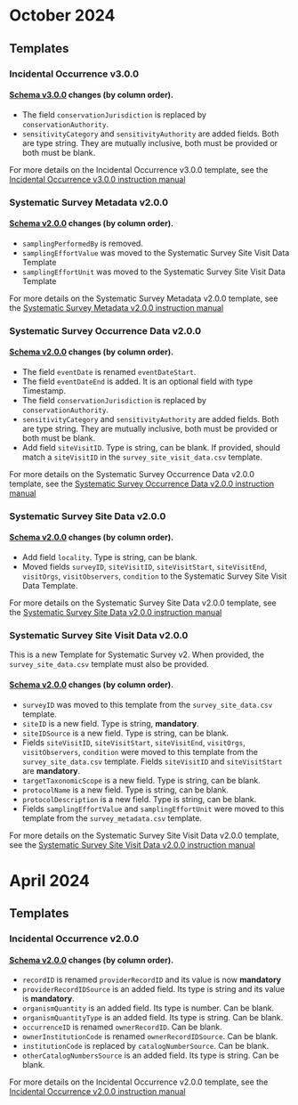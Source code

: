 # October 2024
## Templates
### Incidental Occurrence v3.0.0
#### [Schema v3.0.0](https://github.com/gaiaresources/abis-mapping/blob/main/abis_mapping/templates/incidental_occurrence_data_v3/schema.json) changes (by column order).
* The field `conservationJurisdiction` is replaced by `conservationAuthority`.
* `sensitivityCategory` and `sensitivityAuthority` are added fields. Both are type string.
They are mutually inclusive, both must be provided or both must be blank.

For more details on the Incidental Occurrence v3.0.0 template,
see the [Incidental Occurrence v3.0.0 instruction manual](https://gaiaresources.github.io/abis-mapping/dev/incidental_occurrence_data-v3.0.0.csv/)

### Systematic Survey Metadata v2.0.0
#### [Schema v2.0.0](https://github.com/gaiaresources/abis-mapping/blob/main/abis_mapping/templates/survey_metadata_v2/schema.json) changes (by column order).
* `samplingPerformedBy` is removed.
* `samplingEffortValue` was moved to the Systematic Survey Site Visit Data Template
* `samplingEffortUnit` was moved to the Systematic Survey Site Visit Data Template

For more details on the Systematic Survey Metadata v2.0.0 template,
see the [Systematic Survey Metadata v2.0.0 instruction manual](https://gaiaresources.github.io/abis-mapping/dev/survey_metadata-v2.0.0.csv/)

### Systematic Survey Occurrence Data v2.0.0
#### [Schema v2.0.0](https://github.com/gaiaresources/abis-mapping/blob/main/abis_mapping/templates/survey_occurrence_data_v2/schema.json) changes (by column order).
* The field `eventDate` is renamed `eventDateStart`.
* The field `eventDateEnd` is added. It is an optional field with type Timestamp.
* The field `conservationJurisdiction` is replaced by `conservationAuthority`.
* `sensitivityCategory` and `sensitivityAuthority` are added fields. Both are type string.
They are mutually inclusive, both must be provided or both must be blank.
* Add field `siteVisitID`. Type is string, can be blank. 
If provided, should match a `siteVisitID` in the `survey_site_visit_data.csv` template.

For more details on the Systematic Survey Occurrence Data v2.0.0 template,
see the [Systematic Survey Occurrence Data v2.0.0 instruction manual](https://gaiaresources.github.io/abis-mapping/dev/survey_occurrence_data-v2.0.0.csv/)

### Systematic Survey Site Data v2.0.0
#### [Schema v2.0.0](https://github.com/gaiaresources/abis-mapping/blob/main/abis_mapping/templates/survey_site_data_v2/schema.json) changes (by column order).
* Add field `locality`. Type is string, can be blank.
* Moved fields `surveyID`, `siteVisitID`, `siteVisitStart`, `siteVisitEnd`, `visitOrgs`, `visitObservers`, `condition` 
to the Systematic Survey Site Visit Data Template.

For more details on the Systematic Survey Site Data v2.0.0 template,
see the [Systematic Survey Site Data v2.0.0 instruction manual](https://gaiaresources.github.io/abis-mapping/dev/survey_site_data-v2.0.0.csv/)

### Systematic Survey Site Visit Data v2.0.0
This is a new Template for Systematic Survey v2. When provided, the `survey_site_data.csv` template must also be provided.
#### [Schema v2.0.0](https://github.com/gaiaresources/abis-mapping/blob/main/abis_mapping/templates/survey_site_visit_data_v2/schema.json) changes (by column order).
* `surveyID` was moved to this template from the `survey_site_data.csv` template.
* `siteID` is a new field. Type is string, **mandatory**.
* `siteIDSource` is a new field. Type is string, can be blank.
* Fields `siteVisitID`, `siteVisitStart`, `siteVisitEnd`, `visitOrgs`, `visitObservers`, `condition`
were moved to this template from the `survey_site_data.csv` template.
Fields `siteVisitID` and `siteVisitStart` are **mandatory**.
* `targetTaxonomicScope` is a new field. Type is string, can be blank.
* `protocolName` is a new field. Type is string, can be blank.
* `protocolDescription` is a new field. Type is string, can be blank.
* Fields `samplingEffortValue` and `samplingEffortUnit` were moved to this template
from the `survey_metadata.csv` template.

For more details on the Systematic Survey Site Visit Data v2.0.0 template,
see the [Systematic Survey Site Visit Data v2.0.0 instruction manual](https://gaiaresources.github.io/abis-mapping/dev/survey_site_visit_data-v2.0.0.csv/)

# April 2024
## Templates
### Incidental Occurrence v2.0.0
#### [Schema v2.0.0](https://github.com/gaiaresources/abis-mapping/blob/main/abis_mapping/templates/incidental_occurrence_data_v2/schema.json) changes (by column order).
* `recordID` is renamed `providerRecordID` and its value is now **mandatory**
* `providerRecordIDSource` is an added field. Its type is string and its value is **mandatory**.
* `organismQuantity` is an added field. Its type is number. Can be blank.
* `organismQuantityType` is an added field. Its type is string. Can be blank.
* `occurrenceID` is renamed `ownerRecordID`. Can be blank.
* `ownerInstitutionCode` is renamed `ownerRecordIDSource`. Can be blank.
* `institutionCode` is replaced by `catalogNumberSource`. Can be blank.
* `otherCatalogNumbersSource` is an added field. Its type is string. Can be blank.

For more details on the Incidental Occurrence v2.0.0 template,
see the [Incidental Occurrence v2.0.0 instruction manual](https://gaiaresources.github.io/abis-mapping/dev/incidental_occurrence_data-v2.0.0.csv/)
